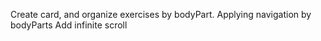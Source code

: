Create card, and organize exercises by bodyPart.
Applying navigation by bodyParts
Add infinite scroll
